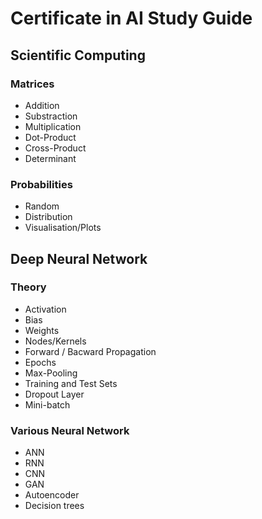 # Certificate in AI Study Guide

## Scientific Computing

### Matrices

* Addition
* Substraction
* Multiplication
* Dot-Product
* Cross-Product
* Determinant


### Probabilities

* Random
* Distribution
* Visualisation/Plots


## Deep Neural Network

### Theory

* Activation
* Bias
* Weights
* Nodes/Kernels
* Forward / Bacward Propagation
* Epochs
* Max-Pooling
* Training and Test Sets
* Dropout Layer
* Mini-batch

### Various Neural Network

* ANN
* RNN
* CNN
* GAN
* Autoencoder
* Decision trees
